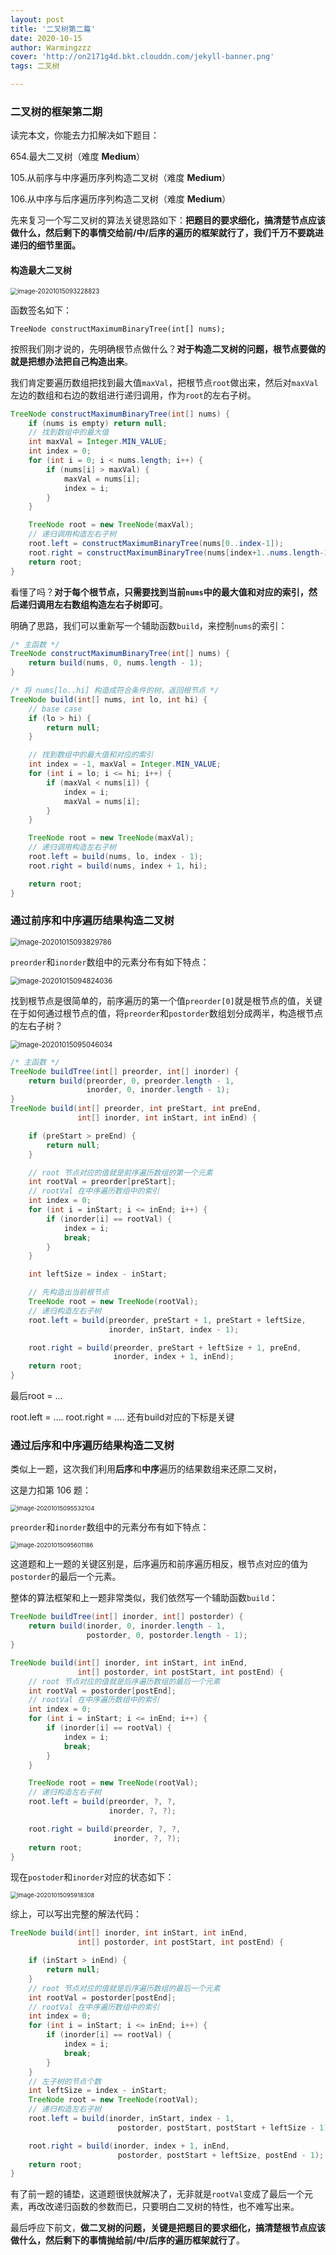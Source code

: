 ```yaml
---
layout: post
title: '二叉树第二篇'
date: 2020-10-15
author: Warmingzzz
cover: 'http://on2171g4d.bkt.clouddn.com/jekyll-banner.png'
tags: 二叉树

---
```


### 二叉树的框架第二期



读完本文，你能去力扣解决如下题目：

654.最大二叉树（难度 **Medium**）

105.从前序与中序遍历序列构造二叉树（难度 **Medium**）

106.从中序与后序遍历序列构造二叉树（难度 **Medium**）

先来复习一个写二叉树的算法关键思路如下：**把题目的要求细化，搞清楚节点应该做什么，然后剩下的事情交给前/中/后序的遍历的框架就行了，我们千万不要跳进递归的细节里面。**



#### 构造最大二叉树

<img src="../assets/img/image-20201015093228823.png" alt="image-20201015093228823" style="zoom:70%;" />

函数签名如下：

```
TreeNode constructMaximumBinaryTree(int[] nums);
```

按照我们刚才说的，先明确根节点做什么？**对于构造二叉树的问题，根节点要做的就是把想办法把自己构造出来**。



我们肯定要遍历数组把找到最大值`maxVal`，把根节点`root`做出来，然后对`maxVal`左边的数组和右边的数组进行递归调用，作为`root`的左右子树。

```java
TreeNode constructMaximumBinaryTree(int[] nums) {
    if (nums is empty) return null;
    // 找到数组中的最大值
    int maxVal = Integer.MIN_VALUE;
    int index = 0;
    for (int i = 0; i < nums.length; i++) {
        if (nums[i] > maxVal) {
            maxVal = nums[i];
            index = i;
        }
    }

    TreeNode root = new TreeNode(maxVal);
    // 递归调用构造左右子树
    root.left = constructMaximumBinaryTree(nums[0..index-1]);
    root.right = constructMaximumBinaryTree(nums[index+1..nums.length-1]);
    return root;
}
```

看懂了吗？**对于每个根节点，只需要找到当前`nums`中的最大值和对应的索引，然后递归调用左右数组构造左右子树即可**。

明确了思路，我们可以重新写一个辅助函数`build`，来控制`nums`的索引：

```java
/* 主函数 */
TreeNode constructMaximumBinaryTree(int[] nums) {
    return build(nums, 0, nums.length - 1);
}

/* 将 nums[lo..hi] 构造成符合条件的树，返回根节点 */
TreeNode build(int[] nums, int lo, int hi) {
    // base case
    if (lo > hi) {
        return null;
    }

    // 找到数组中的最大值和对应的索引
    int index = -1, maxVal = Integer.MIN_VALUE;
    for (int i = lo; i <= hi; i++) {
        if (maxVal < nums[i]) {
            index = i;
            maxVal = nums[i];
        }
    }

    TreeNode root = new TreeNode(maxVal);
    // 递归调用构造左右子树
    root.left = build(nums, lo, index - 1);
    root.right = build(nums, index + 1, hi);

    return root;
}

```

### 通过前序和中序遍历结果构造二叉树

<img src="../assets/img/image-20201015093829786.png" alt="image-20201015093829786" style="zoom:80%;" />

`preorder`和`inorder`数组中的元素分布有如下特点：

<img src="../assets/img/image-20201015094824036.png" alt="image-20201015094824036" style="zoom:80%;" />

找到根节点是很简单的，前序遍历的第一个值`preorder[0]`就是根节点的值，关键在于如何通过根节点的值，将`preorder`和`postorder`数组划分成两半，构造根节点的左右子树？



<img src="../assets/img/image-20201015095046034.png" alt="image-20201015095046034" style="zoom:80%;" />

```java
/* 主函数 */
TreeNode buildTree(int[] preorder, int[] inorder) {
    return build(preorder, 0, preorder.length - 1,
                 inorder, 0, inorder.length - 1);
}
TreeNode build(int[] preorder, int preStart, int preEnd, 
               int[] inorder, int inStart, int inEnd) {

    if (preStart > preEnd) {
        return null;
    }

    // root 节点对应的值就是前序遍历数组的第一个元素
    int rootVal = preorder[preStart];
    // rootVal 在中序遍历数组中的索引
    int index = 0;
    for (int i = inStart; i <= inEnd; i++) {
        if (inorder[i] == rootVal) {
            index = i;
            break;
        }
    }

    int leftSize = index - inStart;

    // 先构造出当前根节点
    TreeNode root = new TreeNode(rootVal);
    // 递归构造左右子树
    root.left = build(preorder, preStart + 1, preStart + leftSize,
                      inorder, inStart, index - 1);

    root.right = build(preorder, preStart + leftSize + 1, preEnd,
                       inorder, index + 1, inEnd);
    return root;
}
```

最后root = ...

root.left = ....  root.right = ....  还有build对应的下标是关键



### 通过后序和中序遍历结果构造二叉树

类似上一题，这次我们利用**后序**和**中序**遍历的结果数组来还原二叉树，

这是力扣第 106 题：

<img src="../assets/img/image-20201015095532104.png" alt="image-20201015095532104" style="zoom:67%;" />

`preorder`和`inorder`数组中的元素分布有如下特点：

<img src="../assets/img/image-20201015095601186.png" alt="image-20201015095601186" style="zoom:67%;" />

这道题和上一题的关键区别是，后序遍历和前序遍历相反，根节点对应的值为`postorder`的最后一个元素。

整体的算法框架和上一题非常类似，我们依然写一个辅助函数`build`：

```java
TreeNode buildTree(int[] inorder, int[] postorder) {
    return build(inorder, 0, inorder.length - 1,
                 postorder, 0, postorder.length - 1);
}

TreeNode build(int[] inorder, int inStart, int inEnd,
               int[] postorder, int postStart, int postEnd) {
    // root 节点对应的值就是后序遍历数组的最后一个元素
    int rootVal = postorder[postEnd];
    // rootVal 在中序遍历数组中的索引
    int index = 0;
    for (int i = inStart; i <= inEnd; i++) {
        if (inorder[i] == rootVal) {
            index = i;
            break;
        }
    }

    TreeNode root = new TreeNode(rootVal);
    // 递归构造左右子树
    root.left = build(preorder, ?, ?,
                      inorder, ?, ?);

    root.right = build(preorder, ?, ?,
                       inorder, ?, ?);
    return root;
}
```

现在`postoder`和`inorder`对应的状态如下：

<img src="../assets/img/image-20201015095918308.png" alt="image-20201015095918308" style="zoom:67%;" />

综上，可以写出完整的解法代码：

```java
TreeNode build(int[] inorder, int inStart, int inEnd,
               int[] postorder, int postStart, int postEnd) {

    if (inStart > inEnd) {
        return null;
    }
    // root 节点对应的值就是后序遍历数组的最后一个元素
    int rootVal = postorder[postEnd];
    // rootVal 在中序遍历数组中的索引
    int index = 0;
    for (int i = inStart; i <= inEnd; i++) {
        if (inorder[i] == rootVal) {
            index = i;
            break;
        }
    }
    // 左子树的节点个数
    int leftSize = index - inStart;
    TreeNode root = new TreeNode(rootVal);
    // 递归构造左右子树
    root.left = build(inorder, inStart, index - 1,
                        postorder, postStart, postStart + leftSize - 1);

    root.right = build(inorder, index + 1, inEnd,
                        postorder, postStart + leftSize, postEnd - 1);
    return root;
}

```

有了前一题的铺垫，这道题很快就解决了，无非就是`rootVal`变成了最后一个元素，再改改递归函数的参数而已，只要明白二叉树的特性，也不难写出来。

最后呼应下前文，**做二叉树的问题，关键是把题目的要求细化，搞清楚根节点应该做什么，然后剩下的事情抛给前/中/后序的遍历框架就行了**。
